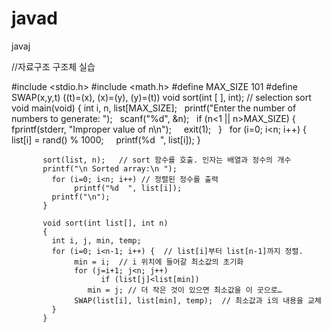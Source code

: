 # javad
javaj


//자료구조 구조체 실습

#include <stdio.h>
#include <math.h>
#define MAX_SIZE 101
#define SWAP(x,y,t) ((t)=(x), (x)=(y), (y)=(t))
void sort(int [ ], int); // selection sort
void main(void)
{
int i, n, list[MAX_SIZE];
  printf("Enter the number of numbers to generate: ");
  scanf("%d", &n);
  if (n<1 || n>MAX_SIZE) {
    fprintf(stderr, "Improper value of n\n");
    exit(1);
  }
  for (i=0; i<n; i++) {
    list[i] = rand() % 1000;
    printf(%d  ", list[i]);
}

           sort(list, n);   // sort 함수를 호출. 인자는 배열과 정수의 개수
           printf("\n Sorted array:\n ");
             for (i=0; i<n; i++) // 정렬된 정수를 출력
                  printf("%d  ", list[i]);
             printf("\n");
           }
            
           void sort(int list[], int n)
           {
             int i, j, min, temp;
             for (i=0; i<n-1; i++) {  // list[i]부터 list[n-1]까지 정렬.
                  min = i;  // i 위치에 들어갈 최소값의 초기화
                  for (j=i+1; j<n; j++)
                        if (list[j]<list[min])
                     min = j; // 더 작은 것이 있으면 최소값을 이 곳으로…
                  SWAP(list[i], list[min], temp);  // 최소값과 i의 내용을 교체
             }
           }
